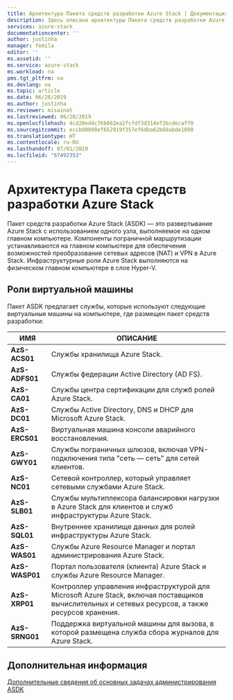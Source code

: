 ```yaml
---
title: Архитектура Пакета средств разработки Azure Stack | Документация Майкрософт
description: Здесь описана архитектуры Пакета средств разработки Azure Stack (ASDK).
services: azure-stack
documentationcenter: ''
author: justinha
manager: femila
editor: ''
ms.assetid: ''
ms.service: azure-stack
ms.workload: na
pms.tgt_pltfrm: na
ms.devlang: na
ms.topic: article
ms.date: 06/28/2019
ms.author: justinha
ms.reviewer: misainat
ms.lastreviewed: 06/28/2019
ms.openlocfilehash: 4cd20ed4c76b062ea2fcfdf3d314ef2bcdecaff0
ms.sourcegitcommit: eccbd0098ef652919f357ef6dba62b68abde1090
ms.translationtype: HT
ms.contentlocale: ru-RU
ms.lasthandoff: 07/01/2019
ms.locfileid: "67492353"
---
```

# <a name="microsoft-azure-stack-development-kit-architecture"></a>Архитектура Пакета средств разработки Azure Stack
Пакет средств разработки Azure Stack (ASDK) — это развертывание Azure Stack с использованием одного узла, выполняемое на одном главном компьютере. Компоненты пограничной маршрутизации устанавливаются на главном компьютере для обеспечения возможностей преобразования сетевых адресов (NAT) и VPN в Azure Stack. Инфраструктурные роли Azure Stack выполняются на физическом главном компьютере в слое Hyper-V.


## <a name="virtual-machine-roles"></a>Роли виртуальной машины
Пакет ASDK предлагает службы, которые используют следующие виртуальные машины на компьютере, где размещен пакет средств разработки:

| ИМЯ | ОПИСАНИЕ |
| ----- | ----- |
| **AzS-ACS01** | Службы хранилища Azure Stack.|
| **AzS-ADFS01** | Службы федерации Active Directory (AD FS).  |
| **AzS-CA01** | Службы центра сертификации для служб ролей Azure Stack.|
| **AzS-DC01** | Службы Active Directory, DNS и DHCP для Microsoft Azure Stack.|
| **AzS-ERCS01** | Виртуальная машина консоли аварийного восстановления. |
| **AzS-GWY01** | Службы пограничных шлюзов, включая VPN-подключения типа "сеть — сеть" для сетей клиентов.|
| **AzS-NC01** | Сетевой контроллер, который управляет сетевыми службами Azure Stack.  |
| **AzS-SLB01** | Службы мультиплексора балансировки нагрузки в Azure Stack для клиентов и служб инфраструктуры Azure Stack.  |
| **AzS-SQL01** | Внутреннее хранилище данных для ролей инфраструктуры Azure Stack.  |
| **AzS-WAS01** | Службы Azure Resource Manager и портал администрирования Azure Stack.|
| **AzS-WASP01**| Портал пользователя (клиента) Azure Stack и службы Azure Resource Manager.|
| **AzS-XRP01** | Контроллер управления инфраструктурой для Microsoft Azure Stack, включая поставщиков вычислительных и сетевых ресурсов, а также ресурсов хранения.|
| **AzS-SRNG01** | Поддержка виртуальной машины для вызова, в которой размещена служба сбора журналов для Azure Stack. |

## <a name="next-steps"></a>Дополнительная информация
[Дополнительные сведения об основных задачах администрирования ASDK](asdk-admin-basics.md)
